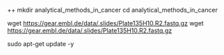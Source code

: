 ++
mkdir analytical_methods_in_cancer
cd analytical_methods_in_cancer

wget https://gear.embl.de/data/.slides/Plate135H10.R2.fastq.gz
 wget https://gear.embl.de/data/.slides/Plate135H10.R2.fastq.gz
 
 sudo apt-get update -y

